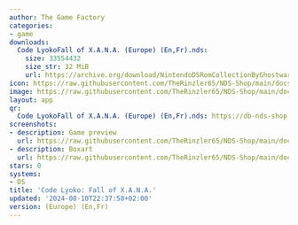 ```yaml
---
author: The Game Factory
categories:
- game
downloads:
  Code LyokoFall of X.A.N.A. (Europe) (En,Fr).nds:
    size: 33554432
    size_str: 32 MiB
    url: https://archive.org/download/NintendoDSRomCollectionByGhostware/Code%20LyokoFall%20of%20X.A.N.A.%20%28Europe%29%20%28En%2CFr%29.nds
icon: https://raw.githubusercontent.com/TheRinzler65/NDS-Shop/main/docs/assets/images/icons/codelyokoxana.png
image: https://raw.githubusercontent.com/TheRinzler65/NDS-Shop/main/docs/assets/images/icons/codelyokoxana.png
layout: app
qr:
  Code LyokoFall of X.A.N.A. (Europe) (En,Fr).nds: https://db-nds-shop.netlify.app/assets/images/qr/code-lyokofall-of-x-a-n-a--europe-enfr-nds.png
screenshots:
- description: Game preview
  url: https://raw.githubusercontent.com/TheRinzler65/NDS-Shop/main/docs/assets/images/screenshots/codelyokoxana/codelyokoxana.png
- description: Boxart
  url: https://raw.githubusercontent.com/TheRinzler65/NDS-Shop/main/docs/assets/images/boxart/Code%20LyokoFall%20of%20X.A.N.A.%20(Europe)%20(En%2CFr).nds.png
stars: 0
systems:
- DS
title: 'Code Lyoko: Fall of X.A.N.A.'
updated: '2024-08-10T22:37:58+02:00'
version: (Europe) (En,Fr)
---
```

